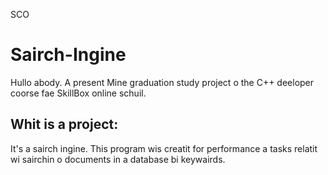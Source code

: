 SCO
#         Sairch-Ingine

Hullo abody. A present Mine graduation study project o the C++ deeloper coorse fae SkillBox online schuil.

## Whit is a project:
It's a sairch ingine. This program wis creatit for performance a tasks relatit wi sairchin o documents in a database bi keywairds.
